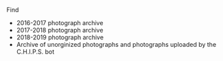 Find
* 2016-2017 photograph archive
* 2017-2018 photograph archive
* 2018-2019 photograph archive
* Archive of unorginized photographs and photographs uploaded by the C.H.I.P.S. bot
